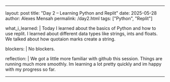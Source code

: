 ---
layout: post
title: "Day 2 – Learning Python and Replit"
date: 2025-05-28
author: Alexes Mensah
permalink: /day2.html
tags: ["Python", "Replit"]

what_i_learned: |
  Today I learned about the basics of Python and how to use replit. I learned about different data types like strings, ints and floats. We talked about how quotaion marks create a string.

blockers: |
  No blockers.
  
  reflection: |
  We got a little more familiar with github this session. Things are running much more smoothly. Im learning a lot pretty quickly and im happy with my progress so far.
  
  ---
